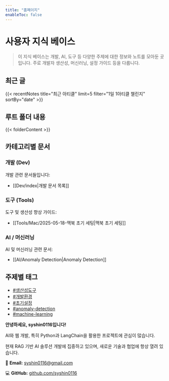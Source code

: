 ```yaml
---
title: "홈페이지"
enableToc: false
---
```


# 사용자 지식 베이스

> 이 지식 베이스는 개발, AI, 도구 등 다양한 주제에 대한 정보와 노트를 모아둔 곳입니다.
> 주로 개발자 생산성, 머신러닝, 설정 가이드 등을 다룹니다.

## 최근 글

<div class="recent-notes-container">
{{< recentNotes title="최근 아티클" limit=5 filter="1일 1아티클 챌린지" sortBy="date" >}}
</div>

<style>
.recent-notes-container {
  margin-top: 1rem;
}

.recent-notes-container ul {
  list-style: none;
  margin-top: 1rem;
  padding-left: 0;
}

.recent-notes-container li {
  margin: 1rem 0;
  padding-bottom: 0.5rem;
  border-bottom: 1px solid var(--lightgray);
}

.recent-notes-container .section .desc h3 a {
  background-color: transparent;
}

.recent-notes-container .section .meta {
  margin: 0 0 0.5rem 0;
  opacity: 0.6;
}
</style>

## 루트 폴더 내용

{{< folderContent >}}

## 카테고리별 문서

### 개발 (Dev)

개발 관련 문서들입니다:
- [[Dev/index|개발 문서 목록]]

### 도구 (Tools)

도구 및 생산성 향상 가이드:
- [[Tools/Mac/2025-05-18-맥북 초기 세팅|맥북 초기 세팅]]

### AI / 머신러닝

AI 및 머신러닝 관련 문서:
- [[AI/Anomaly Detection|Anomaly Detection]]

## 주제별 태그

- [#생산성도구](/tags/생산성도구)
- [#개발환경](/tags/개발환경) 
- [#초기설정](/tags/초기설정)
- [#anomaly-detection](/tags/anomaly-detection)
- [#machine-learning](/tags/machine-learning)

**안녕하세요, syshin0116입니다!**

AI와 웹 개발, 특히 Python과 LangChain을 활용한 프로젝트에 관심이 많습니다.

현재 RAG 기반 AI 솔루션 개발에 집중하고 있으며, 새로운 기술과 협업에 항상 열려 있습니다.


📧 **Email:** [syshin0116@gmail.com](mailto:syshin0116@gmail.com)

💻 **GitHub:** [github.com/syshin0116](https://github.com/syshin0116)
